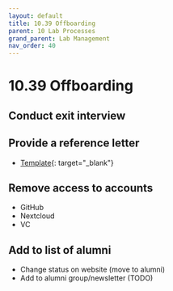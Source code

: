 ```yaml
---
layout: default
title: 10.39 Offboarding
parent: 10 Lab Processes
grand_parent: Lab Management
nav_order: 40
---
```


# 10.39 Offboarding

## Conduct exit interview

## Provide a reference letter

- [Template](https://github.com/digital-work-lab/handbook/raw/main/assets/docs/Entwurf%20Vorlage%20Arbeitszeugnis%20bei%20Ausscheiden_Neu.docx){: target="_blank"}

## Remove access to accounts

- GitHub
- Nextcloud
- VC

## Add to list of alumni

- Change status on website (move to alumni)
- Add to alumni group/newsletter (TODO)
